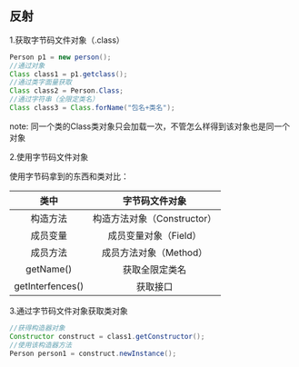 ## 反射

1.获取字节码文件对象（.class）

```java
Person p1 = new person();
//通过对象
Class class1 = p1.getclass();
//通过类字面量获取
Class class2 = Person.Class;
//通过字符串（全限定类名）
Class class3 = Class.forName("包名+类名");
```

note: 同一个类的Class类对象只会加载一次，不管怎么样得到该对象也是同一个对象

2.使用字节码文件对象

使用字节码拿到的东西和类对比：

|       类中       |       字节码文件对象        |
| :--------------: | :-------------------------: |
|     构造方法     | 构造方法对象（Constructor） |
|     成员变量     |    成员变量对象（Field）    |
|     成员方法     |   成员方法对象（Method）    |
|    getName()     |       获取全限定类名        |
| getInterfences() |          获取接口           |

3.通过字节码文件对象获取类对象

```java
//获得构造器对象
Constructor construct = class1.getConstructor();
//使用该构造器方法
Person person1 = construct.newInstance();
```



